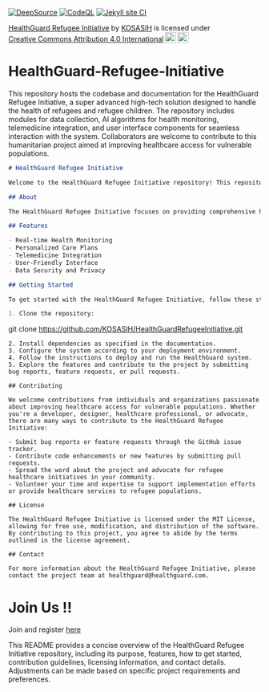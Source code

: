 [![DeepSource](https://app.deepsource.com/gh/KOSASIH/HealthGuard-Refugee-Initiative.svg/?label=active+issues&show_trend=true&token=imWVPP0BPcMg90adUmZyUdGn)](https://app.deepsource.com/gh/KOSASIH/HealthGuard-Refugee-Initiative/)
[![CodeQL](https://github.com/KOSASIH/HealthGuard-Refugee-Initiative/actions/workflows/codeql.yml/badge.svg)](https://github.com/KOSASIH/HealthGuard-Refugee-Initiative/actions/workflows/codeql.yml)
[![Jekyll site CI](https://github.com/KOSASIH/HealthGuard-Refugee-Initiative/actions/workflows/jekyll-docker.yml/badge.svg)](https://github.com/KOSASIH/HealthGuard-Refugee-Initiative/actions/workflows/jekyll-docker.yml)
<p xmlns:cc="http://creativecommons.org/ns#" xmlns:dct="http://purl.org/dc/terms/"><a property="dct:title" rel="cc:attributionURL" href="https://github.com/KOSASIH/HealthGuard-Refugee-Initiative">HealthGuard Refugee Initiative</a> by <a rel="cc:attributionURL dct:creator" property="cc:attributionName" href="https://www.linkedin.com/in/kosasih-81b46b5a">KOSASIH</a> is licensed under <a href="https://creativecommons.org/licenses/by/4.0/?ref=chooser-v1" target="_blank" rel="license noopener noreferrer" style="display:inline-block;">Creative Commons Attribution 4.0 International<img style="height:22px!important;margin-left:3px;vertical-align:text-bottom;" src="https://mirrors.creativecommons.org/presskit/icons/cc.svg?ref=chooser-v1"><img style="height:22px!important;margin-left:3px;vertical-align:text-bottom;" src="https://mirrors.creativecommons.org/presskit/icons/by.svg?ref=chooser-v1"></a></p>

# HealthGuard-Refugee-Initiative

This repository hosts the codebase and documentation for the HealthGuard Refugee Initiative, a super advanced high-tech solution designed to handle the health of refugees and refugee children. The repository includes modules for data collection, AI algorithms for health monitoring, telemedicine integration, and user interface components for seamless interaction with the system. Collaborators are welcome to contribute to this humanitarian project aimed at improving healthcare access for vulnerable populations.

```markdown
# HealthGuard Refugee Initiative

Welcome to the HealthGuard Refugee Initiative repository! This repository hosts the codebase and documentation for a groundbreaking project aimed at revolutionizing refugee healthcare through advanced technology solutions.

## About

The HealthGuard Refugee Initiative focuses on providing comprehensive health monitoring and support, with a special emphasis on the health and well-being of refugee children. By leveraging cutting-edge technology, including advanced sensors, AI algorithms, and telemedicine capabilities, this initiative aims to address the unique healthcare challenges faced by refugee populations.

## Features

- Real-time Health Monitoring
- Personalized Care Plans
- Telemedicine Integration
- User-Friendly Interface
- Data Security and Privacy

## Getting Started

To get started with the HealthGuard Refugee Initiative, follow these steps:

1. Clone the repository:
```

git clone https://github.com/KOSASIH/HealthGuardRefugeeInitiative.git

```
2. Install dependencies as specified in the documentation.
3. Configure the system according to your deployment environment.
4. Follow the instructions to deploy and run the HealthGuard system.
5. Explore the features and contribute to the project by submitting bug reports, feature requests, or pull requests.

## Contributing

We welcome contributions from individuals and organizations passionate about improving healthcare access for vulnerable populations. Whether you're a developer, designer, healthcare professional, or advocate, there are many ways to contribute to the HealthGuard Refugee Initiative:

- Submit bug reports or feature requests through the GitHub issue tracker.
- Contribute code enhancements or new features by submitting pull requests.
- Spread the word about the project and advocate for refugee healthcare initiatives in your community.
- Volunteer your time and expertise to support implementation efforts or provide healthcare services to refugee populations.

## License

The HealthGuard Refugee Initiative is licensed under the MIT License, allowing for free use, modification, and distribution of the software. By contributing to this project, you agree to abide by the terms outlined in the license agreement.

## Contact

For more information about the HealthGuard Refugee Initiative, please contact the project team at healthguard@healthguard.com.

```

# Join Us !!

Join and register [here](https://mithackmedicine-refugee-hackathon.mn.co/share/_MsrkOmWgHKcAp12?utm_source=manual)

This README provides a concise overview of the HealthGuard Refugee Initiative repository, including its purpose, features, how to get started, contribution guidelines, licensing information, and contact details. Adjustments can be made based on specific project requirements and preferences.
